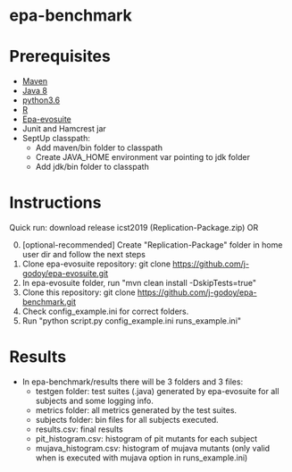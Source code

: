 # epa-benchmark

# Prerequisites
- [Maven](https://maven.apache.org/download.cgi)
- [Java 8](https://www.oracle.com/technetwork/java/javase/downloads/jdk8-downloads-2133151.html)
- [python3.6](https://www.python.org/downloads/release/python-360/)
- [R](https://www.r-project.org/)
- [Epa-evosuite](https://github.com/j-godoy/epa-evosuite)
- Junit and Hamcrest jar
- SeptUp classpath:
	- Add maven/bin folder to classpath
	- Create JAVA_HOME environment var pointing to jdk folder
	- Add jdk/bin folder to classpath

# Instructions
Quick run: download release icst2019 (Replication-Package.zip) OR

0) [optional-recommended] Create "Replication-Package" folder in home user dir and follow the next steps
1) Clone epa-evosuite repository: git clone https://github.com/j-godoy/epa-evosuite.git
2) In epa-evosuite folder, run "mvn clean install -DskipTests=true"
3) Clone this repository: git clone https://github.com/j-godoy/epa-benchmark.git
4) Check config_example.ini for correct folders.
5) Run "python script.py config_example.ini runs_example.ini"

# Results
- In epa-benchmark/results there will be 3 folders and 3 files:
  - testgen folder: test suites (.java) generated by epa-evosuite for all subjects and some logging info.
  - metrics folder: all metrics generated by the test suites.
  - subjects folder: bin files for all subjects executed.
  - results.csv: final results
  - pit_histogram.csv: histogram of pit mutants for each subject
  - mujava_histogram.csv: histogram of mujava mutants (only valid when is executed with mujava option in runs_example.ini)
  
